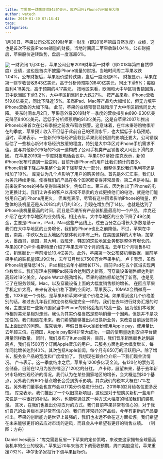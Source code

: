 ```yaml
---
title: 苹果第一财季营收843亿美元，库克回应iPhone为何销量大降
author: wetech
date: 2019-01-30 07:18:41
tags: 
categories: 
---
```

1月30日，苹果公司公布2019财年第一财季（即2018年第四自然季度）业绩，这也是首次不披露iPhone销量的财报。当地时间周二苹果收跌1.04%，公布财报后，苹果股价逆转跌势，盘后一度涨超6%。
<!-- more -->
<img align="center" border="0" src="https://imgcdn.yicai.com/uppics/images/2019/01/914e9d5666d9cc302739c3421f1df3fe.jpg" />
一财资讯
1月30日，苹果公司公布2019财年第一财季（即2018年第四自然季度）业绩，这也是首次不披露iPhone销量的财报。当地时间周二苹果收跌1.04%，公布财报后，苹果股价逆转跌势，盘后一度涨超6%。
财报显示，苹果在第一财季收营收843亿美元，高于分析师预期的840亿美元，同比下滑5%；每股盈利4.18美元，高于预期的4.17美元。
按地区来看，欧洲和大中华区销售额回落，其中欧洲区下滑3.2%，大中华区销售同比大跌27%。
按产品来看，iPhone营收519.8亿美元，同比下降近15%。虽然iPad、Mac等产品均大幅增长，但无力填平iPhone营收的大幅下降。
此前，苹果的业绩预警已经暗示了大中华区销售同比大降。
美东时间本月2日，苹果意外将2019财年一季度的营收指引由890-930亿美元降至840亿美元，远低于分析师预期的913亿美元。这是自苹果2007年推出iPhone以来首次在公布季报之前发布营收预警。这意味着，在年末重磅购物季所在的季度，苹果预计收入不但低于此前自己的预测水平，也大幅低于市场预期。
当时，苹果表示，一些新兴市场经济疲软比苹果此前预测的影响还要大，公司错误低估了一些核心新兴市场经济放缓的程度，特别是大中华区对iPhone手机需求不佳。这与其他新兴市场的冷淡一道构成了公司手机类产品销售收入同比下滑的原因。
在苹果2019第一季度财报电话会议中，苹果CEO蒂姆·库克表示，新的iPhone发布时遇到一些逆风，目前升级iPhone的用户比我们预计的要少。
iPhone销量下降占苹果整个业务下降非常大一部分，但整体来说我们毛利率还是增加了19%。
库克认为几个点影响了用户的购买倾向。首先是外汇汇率，我们认为美元持续走强，使得我们的产品在各个国家都变得非常昂贵。第二点是补贴。目前来说iPhone的补贴变得越来越少，例如日本。第三点，因为推出了iPhone的电池更换计划。我们让许多的客户以非常不昂贵的方式更换他们的电池，就是他们能够用自己的iPhone用更久。
但库克表示，尽管有这些因素影响iPhone的销量，但整体的装机量还是从2018年的1月的13亿，到现在增加到了14亿，也就是达到了iPhone装机量最高的时间，而且是苹果所有产品装机量最高的一个产品。
库克还介绍了在大中华地区的业务情况。相比去年，大中华地区的业务下降了49亿美金，主要是iPhone，iPad，Mac这些产品线上。过去百分之百增长大多数是基于我们在大中华地区的业务增长，我们的iPhone也比之前降低。不过，苹果在中国，南美，中欧以及亚太地区的整体利润率有上升。在美国这样的大市场，加拿大，墨西哥，德国，意大利，西班牙，韩国的这些地区业务都是整体有增长的。
苹果的CFO卢卡·梅斯特里介绍了苹果去年12个月的情况。去年12个月销售842亿，销售额比一年前增长10.4亿美元。此外，苹果第一次公布装机量数据，目前苹果手机的装机量超过9亿台，去年12月增长7500万台苹果手机。
卢卡表示，虽然iPhone销量降低14%，iPad相比去年小额增长17%，目前iPad在五个区域实现两位数增长。我们有理由预期iPad装箱会达到历史新高，可穿戴设备销售额达到新高超过18亿美金，Apple Watch强劲增长。苹果的销售额却达到了新高，也是见证了在服务领域，Mac，以及穿戴设备上面的大幅度销售额的增长。
在回应苹果手机定价太高，未来有没有价格下滑的空间时，苹果表示，10MAX会稍微高一些，10XR这一个价格，是苹果8和苹果8P这个价格之间。如果看到这几个价格差别的话，和过去几年我们的定价格局是完全一样的。我们在去年进行财务汇报的时候，主要是在一些新兴国家当中iPhone的价格会相对较高一些。因为他们本地货币相对美元是相对走弱。我认为其实价格当然是影响销量一个因素。但是并不是决定性的。我们相信在未来，我们希望能够推出以旧换新业务，来改变目前运营商补贴上面出现的问题。
库克表示，年假日当中大家纷纷使用Apple pay，使用量比去年超三倍。在德国，Apple pay取得非常大成功，一周的使用量达到安卓平台使用量同样数量。
同时，我们发布了itunes服务。目前，我们音乐销售额也达到最高点，我们有1500万个订阅Apple音乐的用户。云服务方面也是大幅度增长，每年同比增长达到40%。其次包括Apple新闻，每个月有850万的活跃用户。除了增长，服务业产品的宽度和广度增加了。
我想现在跟各位介绍一下我们现金流情况。
卢卡表示，这一季度结束之后，苹果有1200多亿现金流，有120亿的票务现金储备，目前在12月为股东带回了120亿的分红。
卢卡称，展望未来，基于去年新兴市场的宏观经济的情况，我们认为在某些国家地区的增长，会大概达到30个基点，另外我们有60个基点增长会受到货币影响。其次我们的税率大概在17%左右。另外我们董事会也宣布会以17美分价格进行分红，2019年的2月给各位更多反馈。
库克表示，我们推出了一个以旧换新项目，这也是对于想购买新机一些用户来说是一种很好的补贴。另外，也能够通过这一种方式大幅度的增加我们的装机量。
其次，在我们也推出分期支付的方式。我们目前苹果非常有信心的，对于我们自己的业务根本是非常有信心的。我们有非常好的产品线，今年有更新的产品要推出。苹果的创新能力是世界上最强的，我们也永远不会在这方面松懈。我们希望在未来能够更好的去应对市场的逆风，而且会从中希望有更好的销售业绩。
（制图：方舟）
 
 
Daniel Ives表示：“库克需要反省一下苹果的定价策略，来改变这家拥有全球最高装机率的企业的现状。”
苹果近20年来首次下调营收预期，周四美股盘前，苹果重挫7.62%，华尔街多家投行下调苹果目标价。
 
